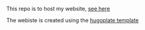 This repo is to host my website, [see here](https://adelaide2108.github.io/adelaide2108/) 

The webiste is created using the [hugoplate template](https://github.com/zeon-studio/hugoplate)
